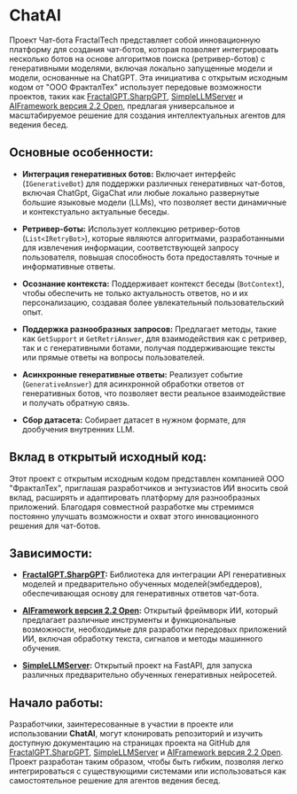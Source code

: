 # ChatAI


Проект Чат-бота FractalTech представляет собой инновационную платформу для создания чат-ботов, которая позволяет интегрировать несколько ботов на основе алгоритмов поиска (ретривер-ботов) с генеративными моделями, включая локально запущенные модели и модели, основанные на ChatGPT. Эта инициатива с открытым исходным кодом от "ООО ФракталТех" использует передовые возможности проектов, таких как [FractalGPT.SharpGPT](https://github.com/FractalGPT/SharpGPT), [SimpleLLMServer](https://github.com/FractalGPT/SimpleLLMServer) и [AIFramework версия 2.2 Open](https://github.com/AIFramework/AIFrameworkOpen), предлагая универсальное и масштабируемое решение для создания интеллектуальных агентов для ведения бесед.

## Основные особенности:

- **Интеграция генеративных ботов:** Включает интерфейс (`IGenerativeBot`) для поддержки различных генеративных чат-ботов, включая ChatGpt, GigaChat или любые локально развернутые большие языковые модели (LLMs), что позволяет вести динамичные и контекстуально актуальные беседы.

- **Ретривер-боты:** Использует коллекцию ретривер-ботов (`List<IRetryBot>`), которые являются алгоритмами, разработанными для извлечения информации, соответствующей запросу пользователя, повышая способность бота предоставлять точные и информативные ответы.

- **Осознание контекста:** Поддерживает контекст беседы (`BotContext`), чтобы обеспечить не только актуальность ответов, но и их персонализацию, создавая более увлекательный пользовательский опыт.

- **Поддержка разнообразных запросов:** Предлагает методы, такие как `GetSupport` и `GetRetriAnswer`, для взаимодействия как с ретривер, так и с генеративными ботами, получая поддерживающие тексты или прямые ответы на вопросы пользователей.

- **Асинхронные генеративные ответы:** Реализует событие (`GenerativeAnswer`) для асинхронной обработки ответов от генеративных ботов, что позволяет вести реальное взаимодействие и получать обратную связь.
- **Сбор датасета:** Собирает датасет в нужном формате, для дообучения внутренних LLM.
 
## Вклад в открытый исходный код:

Этот проект с открытым исходным кодом представлен компанией ООО "ФракталТех", приглашая разработчиков и энтузиастов ИИ вносить свой вклад, расширять и адаптировать платформу для разнообразных приложений. Благодаря совместной разработке мы стремимся постоянно улучшать возможности и охват этого инновационного решения для чат-ботов.

## Зависимости:

- **[FractalGPT.SharpGPT](https://github.com/FractalGPT/SharpGPT):** Библиотека для интеграции API генеративных моделей и предварительно обученных моделей(эмбеддеров), обеспечивающая основу для генеративных ответов чат-бота.

- **[AIFramework версия 2.2 Open](https://github.com/AIFramework/AIFrameworkOpen):** Открытый фреймворк ИИ, который предлагает различные инструменты и функциональные возможности, необходимые для разработки передовых приложений ИИ, включая обработку текста, сигналов и методы машинного обучения.
- **[SimpleLLMServer](https://github.com/FractalGPT/SimpleLLMServer):** Открытый проект на FastAPI, для запуска различных предварительно обученных генеративных нейросетей.

## Начало работы:

Разработчики, заинтересованные в участии в проекте или использовании **ChatAI**, могут клонировать репозиторий и изучить доступную документацию на страницах проекта на GitHub для [FractalGPT.SharpGPT](https://github.com/FractalGPT/SharpGPT), [SimpleLLMServer](https://github.com/FractalGPT/SimpleLLMServer) и [AIFramework версия 2.2 Open](https://github.com/AIFramework/AIFrameworkOpen). Проект разработан таким образом, чтобы быть гибким, позволяя легко интегрироваться с существующими системами или использоваться как самостоятельное решение для агентов ведения бесед.
